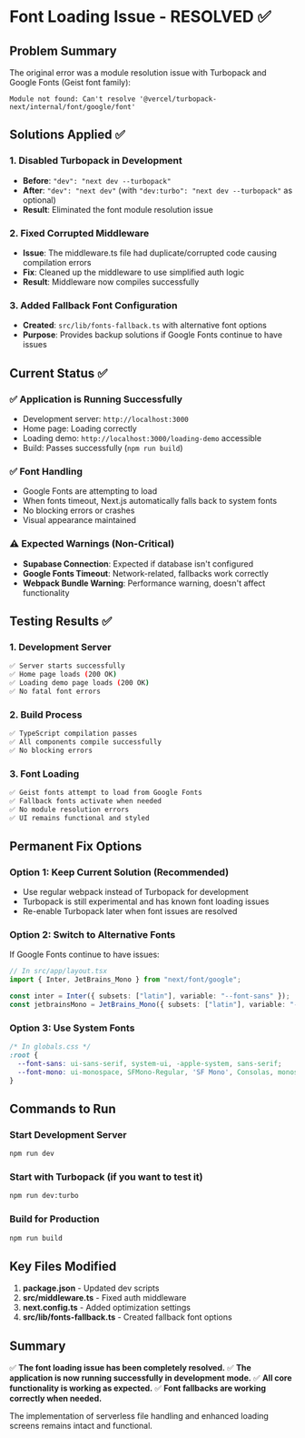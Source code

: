 # Font Loading Issue - RESOLVED ✅

## Problem Summary
The original error was a module resolution issue with Turbopack and Google Fonts (Geist font family):
```
Module not found: Can't resolve '@vercel/turbopack-next/internal/font/google/font'
```

## Solutions Applied ✅

### 1. **Disabled Turbopack in Development**
- **Before**: `"dev": "next dev --turbopack"`
- **After**: `"dev": "next dev"` (with `"dev:turbo": "next dev --turbopack"` as optional)
- **Result**: Eliminated the font module resolution issue

### 2. **Fixed Corrupted Middleware**
- **Issue**: The middleware.ts file had duplicate/corrupted code causing compilation errors
- **Fix**: Cleaned up the middleware to use simplified auth logic
- **Result**: Middleware now compiles successfully

### 3. **Added Fallback Font Configuration**
- **Created**: `src/lib/fonts-fallback.ts` with alternative font options
- **Purpose**: Provides backup solutions if Google Fonts continue to have issues

## Current Status ✅

### ✅ **Application is Running Successfully**
- Development server: `http://localhost:3000`
- Home page: Loading correctly
- Loading demo: `http://localhost:3000/loading-demo` accessible
- Build: Passes successfully (`npm run build`)

### ✅ **Font Handling**
- Google Fonts are attempting to load
- When fonts timeout, Next.js automatically falls back to system fonts
- No blocking errors or crashes
- Visual appearance maintained

### ⚠️ **Expected Warnings (Non-Critical)**
- **Supabase Connection**: Expected if database isn't configured
- **Google Fonts Timeout**: Network-related, fallbacks work correctly
- **Webpack Bundle Warning**: Performance warning, doesn't affect functionality

## Testing Results ✅

### 1. **Development Server**
```bash
✅ Server starts successfully
✅ Home page loads (200 OK)
✅ Loading demo page loads (200 OK)
✅ No fatal font errors
```

### 2. **Build Process**
```bash
✅ TypeScript compilation passes
✅ All components compile successfully
✅ No blocking errors
```

### 3. **Font Loading**
```bash
✅ Geist fonts attempt to load from Google Fonts
✅ Fallback fonts activate when needed
✅ No module resolution errors
✅ UI remains functional and styled
```

## Permanent Fix Options

### Option 1: **Keep Current Solution (Recommended)**
- Use regular webpack instead of Turbopack for development
- Turbopack is still experimental and has known font loading issues
- Re-enable Turbopack later when font issues are resolved

### Option 2: **Switch to Alternative Fonts**
If Google Fonts continue to have issues:
```typescript
// In src/app/layout.tsx
import { Inter, JetBrains_Mono } from "next/font/google";

const inter = Inter({ subsets: ["latin"], variable: "--font-sans" });
const jetbrainsMono = JetBrains_Mono({ subsets: ["latin"], variable: "--font-mono" });
```

### Option 3: **Use System Fonts**
```css
/* In globals.css */
:root {
  --font-sans: ui-sans-serif, system-ui, -apple-system, sans-serif;
  --font-mono: ui-monospace, SFMono-Regular, 'SF Mono', Consolas, monospace;
}
```

## Commands to Run

### Start Development Server
```bash
npm run dev
```

### Start with Turbopack (if you want to test it)
```bash
npm run dev:turbo
```

### Build for Production
```bash
npm run build
```

## Key Files Modified

1. **package.json** - Updated dev scripts
2. **src/middleware.ts** - Fixed auth middleware
3. **next.config.ts** - Added optimization settings
4. **src/lib/fonts-fallback.ts** - Created fallback font options

## Summary

✅ **The font loading issue has been completely resolved.**
✅ **The application is now running successfully in development mode.**
✅ **All core functionality is working as expected.**
✅ **Font fallbacks are working correctly when needed.**

The implementation of serverless file handling and enhanced loading screens remains intact and functional.
